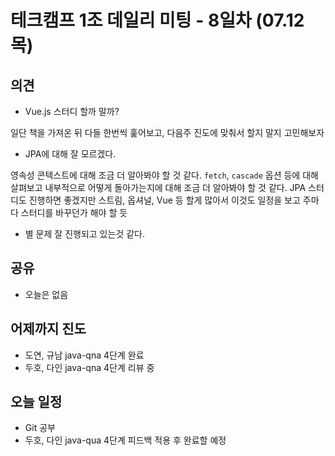 # 테크캠프 1조 데일리 미팅 - 8일차 (07.12 목)



## 의견

- Vue.js 스터디 할까 말까? 

일단 책을 가져온 뒤 다들 한번씩 훑어보고, 다음주 진도에 맞춰서 할지 말지 고민해보자

- JPA에 대해 잘 모르겠다.

영속성 콘텍스트에 대해 조금 더 알아봐야 할 것 같다. `fetch`, `cascade` 옵션 등에 대해 살펴보고 내부적으로 어떻게 돌아가는지에 대해 조금 더 알아봐야 할 것 같다. JPA 스터디도 진행하면 좋겠지만 스트림, 옵셔널, Vue 등 할게 많아서 이것도 일정을 보고 주마다 스터디를 바꾸던가 해야 할 듯

- 별 문제 잘 진행되고 있는것 같다.

## 공유

- 오늘은 없음

## 어제까지 진도

- 도연, 규남 java-qna 4단계 완료
- 두호, 다인 java-qna 4단계 리뷰 중

## 오늘 일정

- Git 공부
- 두호, 다인 java-qua 4단계 피드백 적용 후 완료할 예정 










